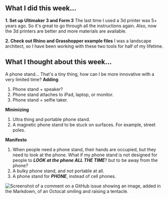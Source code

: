 ## What I did this week...
**1. Set up Ultimaker 3 and Form 3**
The last time I used a 3d printer was 5+ years ago. So it's great to go through all the instructions again. Also, now the 3d printers are better and more materials are available.

**2. Check out Rhino and Grasshopper example files**
I was a landscape architect, so I have been working with these two tools for half of my lifetime.


## What I thought about this week...
A phone stand... That's a tiny thing, how can I be more innovative with a very limited time?
**Adding**
1. Phone stand + speaker?
2. Phone stand attaches to iPad, laptop, or monitor.
3. Phone stand + selfie taker.

**Minimizing**
1. Ultra thing and portable phone stand.
2. A magnetic phone stand to be stuck on surfaces. For example, street poles.

**Manifesto**
1. When people need a phone stand, their hands are occupied, but they need to look at the phone. What if my phone stand is not designed for people to ***LOOK at the phone ALL THE TIME***? but to be away from the phone?
2. A bulky phone stand, and not portable at all.
3. A phone stand for ***PHONE***, instead of cell phones.

![Screenshot of a comment on a GitHub issue showing an image, added in the Markdown, of an Octocat smiling and raising a tentacle.](https://myoctocat.com/assets/images/base-octocat.svg)
